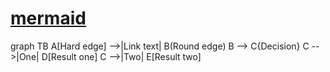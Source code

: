 # [mermaid](http://knsv.github.io/mermaid/#mermaid)

<!--
<link href="https://cdnjs.cloudflare.com/ajax/libs/mermaid/6.0.0/mermaid.dark.min.css" rel="stylesheet" type="text/css" />
<link href="https://cdnjs.cloudflare.com/ajax/libs/mermaid/6.0.0/mermaid.forest.min.css" rel="stylesheet" type="text/css" />
-->
<link href="https://cdnjs.cloudflare.com/ajax/libs/mermaid/6.0.0/mermaid.min.css" rel="stylesheet" type="text/css" />
<script src="https://cdnjs.cloudflare.com/ajax/libs/mermaid/6.0.0/mermaid.min.js"></script>
<script>mermaid.initialize({startOnLoad:true});</script>

<div class="mermaid">
graph TB
    A[Hard edge] -->|Link text| B(Round edge)
    B --> C{Decision}
    C -->|One| D[Result one]
    C -->|Two| E[Result two]
</div>
